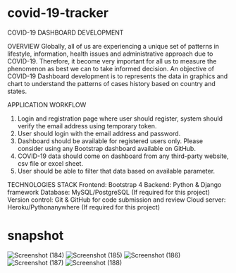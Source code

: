 # covid-19-tracker

COVID-19 DASHBOARD DEVELOPMENT

OVERVIEW
Globally, all of us are experiencing a unique set of patterns in lifestyle, information, health issues and
administrative approach due to COVID-19. Therefore, it become very important for all us to measure
the phenomenon as best we can to take informed decision. An objective of COVID-19 Dashboard
development is to represents the data in graphics and chart to understand the patterns of cases
history based on country and states.

APPLICATION WORKFLOW
1. Login and registration page where user should register, system should verify the email address
using temporary token.
2. User should login with the email address and password.
3. Dashboard should be available for registered users only. Please consider using any Bootstrap
dashboard available on GitHub.
4. COVID-19 data should come on dashboard from any third-party website, csv file or excel
sheet.
5. User should be able to filter that data based on available parameter.

TECHNOLOGIES STACK
Frontend: Bootstrap 4
Backend: Python & Django framework
Database: MySQL/PostgreSQL (If required for this project)
Version control: Git & GitHub for code submission and review
Cloud server: Heroku/Pythonanywhere (If required for this project)

# snapshot
![Screenshot (184)](https://user-images.githubusercontent.com/28498255/86204025-19bb3d80-bb84-11ea-9fb8-bd2ef74e44c3.png)
![Screenshot (185)](https://user-images.githubusercontent.com/28498255/86204032-1cb62e00-bb84-11ea-8560-d161f176f9ce.png)
![Screenshot (186)](https://user-images.githubusercontent.com/28498255/86204037-1e7ff180-bb84-11ea-978e-4f0dc14a960d.png)
![Screenshot (187)](https://user-images.githubusercontent.com/28498255/86204040-1fb11e80-bb84-11ea-8abd-2ca300a0405b.png)
![Screenshot (188)](https://user-images.githubusercontent.com/28498255/86204043-20e24b80-bb84-11ea-8887-4a81141e32ef.png)


